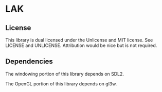 # LAK

## License
This library is dual licensed under the Unlicense and MIT license. See LICENSE and UNLICENSE.
Attribution would be nice but is not required.

## Dependencies

The windowing portion of this library depends on SDL2.

The OpenGL portion of this library depends on gl3w.
